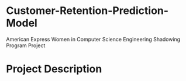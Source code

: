 # Customer-Retention-Prediction-Model

American Express Women in Computer Science Engineering Shadowing Program Project

# Project Description
